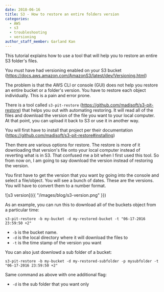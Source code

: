 ```yaml
---
date: 2018-06-16
title: S3 - How to restore an entire folders version
categories:
  - AWS
  - s3
  - troubleshooting
  - versioning
author_staff_member: Garland Kan
---
```

This tutorial explains how to use a tool that will help you to restore an entire
S3 folder's files.

You must have had versioning enabled on your S3 bucket (https://docs.aws.amazon.com/AmazonS3/latest/dev/Versioning.html)

The problem is that the AWS CLI or console (GUI) does not help you restore an
entire bucket or a folder's version.  You have to restore each object individually.
This is a pain and error prone.

There is a tool called `s3-pit-restore` (https://github.com/madisoft/s3-pit-restore)
that helps you out with automating restoring.  It will read all of the files and
download the version of the file you want to your local computer.  At that point,
you can upload it back to S3 or use it in another way.

You will first have to install that project per their documentation (https://github.com/madisoft/s3-pit-restore#installing)

Then there are various options for restore.  The restore is more of it downloading
that version's file onto your local computer instead of reverting what is in S3.  That
confused me a bit when I first used this tool.  So from now on, I am going to say
download the version instead of restoring the version.

You first have to get the version that you want by going into the console and select
a file/object.  You will see a bunch of dates.  These are the versions.  You will have to convert them to a number format.

![s3 version]({{ "/images/blog/s3-version.png" }})

As an example, you can run this to download all of the buckets object from a particular
time:

```
s3-pit-restore -b my-bucket -d my-restored-bucket -t "06-17-2016 23:59:50 +2"
```

* `-b` is the bucket name.
* `-d` is the local directory where it will download the files to
* `-t` is the time stamp of the version you want

You can also just downlowd a sub folder of a bucket:

```
s3-pit-restore -b my-bucket -d my-restored-subfolder -p mysubfolder -t "06-17-2016 23:59:50 +2"
```

Same command as above with one additional flag:
* `-d` is the sub folder that you want only
